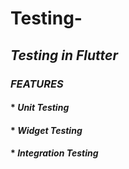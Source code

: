 # Testing-
## _Testing in Flutter_

### _FEATURES_

#### * _Unit Testing_

#### * _Widget Testing_

#### * _Integration Testing_
